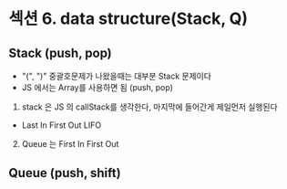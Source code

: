 # 섹션 6. data structure(Stack, Q)

## Stack (push, pop)
- "(", ")" 중괄호문제가 나왔을때는 대부분 Stack 문제이다
- JS 에서는 Array를 사용하면 됨 (push, pop)
1. stack 은 JS 의 callStack를 생각한다, 마지막에 들어간게 제일먼저 실행된다
  * Last In First Out LIFO
2. Queue 는 First In First Out


## Queue (push, shift)
